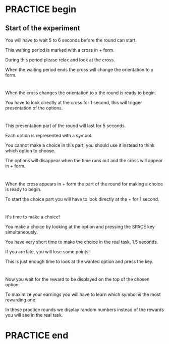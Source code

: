 # PRACTICE begin

## Start of the experiment

You will have to wait 5 to 6 seconds before the round can start. 

This waiting period is marked with a cross in + form. 

During this period please relax and look at the cross. 

When the waiting period ends the cross will change the orientation to x form.

#

When the cross changes the orientation to x the round is ready to begin. 

You have to look directly at the cross for 1 second, this will trigger presentation of the options.

#

This presentation part of the round will last for 5 seconds. 

Each option is represented with a symbol.

You cannot make a choice in this part, you should use it instead to think which option to choose. 

The options will disappear when the time runs out and the cross will appear in + form.

#

When the cross appears in + form the part of the round for making a choice is ready to begin. 

To start the choice part you will have to look directly at the + for 1 second.

#

It's time to make a choice!

You make a choice by looking at the option and pressing the SPACE key simultaneously. 

You have very short time to make the choice in the real task, 1.5 seconds. 

If you are late, you will lose some points!

This is just enough time to look at the wanted option and press the key. 

#

Now you wait for the reward to be displayed on the top of the chosen option. 

To maximize your earnings you will have to learn which symbol is the most rewarding one.

In these practice rounds we display random numbers instead of the rewards you will see in the real task.


# PRACTICE end
